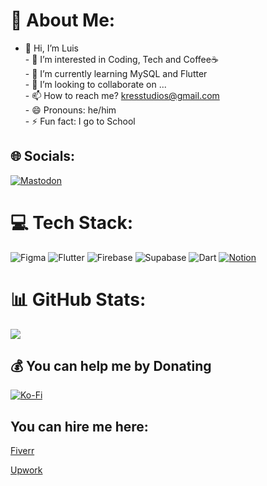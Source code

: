 # 💫 About Me:
- 👋 Hi, I’m Luis<br>- 👀 I’m interested in Coding, Tech and Coffee☕<br>- 🌱 I’m currently learning MySQL and Flutter<br>- 💞️ I’m looking to collaborate on ...<br>- 📫 How to reach me? kresstudios@gmail.com<br>- 😄 Pronouns: he/him<br>- ⚡ Fun fact: I go to School


## 🌐 Socials:
[![Mastodon](https://img.shields.io/badge/-MASTODON-%232B90D9?style=for-the-badge&logo=mastodon&logoColor=white)](https://mastodon.social/@ThriveEngineer) 

# 💻 Tech Stack:
![Figma](https://img.shields.io/badge/figma-%23F24E1E.svg?style=for-the-badge&logo=figma&logoColor=white) ![Flutter](https://img.shields.io/badge/Flutter-%2302569B.svg?style=for-the-badge&logo=Flutter&logoColor=white) ![Firebase](https://img.shields.io/badge/firebase-%23039BE5.svg?style=for-the-badge&logo=firebase) ![Supabase](https://img.shields.io/badge/Supabase-3ECF8E?style=for-the-badge&logo=supabase&logoColor=white) ![Dart](https://img.shields.io/badge/dart-%230175C2.svg?style=for-the-badge&logo=dart&logoColor=white) [![Notion](https://img.shields.io/badge/Notion-000?logo=notion&logoColor=fff)](#)
# 📊 GitHub Stats:
![](https://github-readme-stats.vercel.app/api?username=Thriveengineer&theme=dark&hide_border=false&include_all_commits=true&count_private=true)<br/>

  ## 💰 You can help me by Donating
  [![Ko-Fi](https://img.shields.io/badge/Ko--fi-F16061?style=for-the-badge&logo=ko-fi&logoColor=white)](https://ko-fi.com/thriveengineer) 

  ## You can hire me here:
  [Fiverr](https://de.fiverr.com/s/5rNp3Gv)
  
  [Upwork](https://www.upwork.com/freelancers/~01f5b2ffcbe90b7e83?mp_source=share)

  
<!-- Proudly created with GPRM ( https://gprm.itsvg.in ) -->
